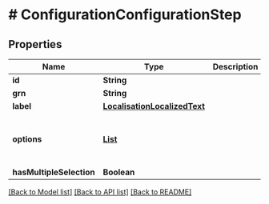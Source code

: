 # # ConfigurationConfigurationStep


## Properties 


Name | Type | Description | Notes
------------ | ------------- | ------------- | -------------
**id**| **String** |   | [optional]
**grn**| **String** |   | [optional]
**label**| [**LocalisationLocalizedText**](LocalisationLocalizedText.md) |   | [optional]
**options**| [**List<ConfigurationStepOption>**](ConfigurationStepOption.md) |   | [optional] [default to new ArrayList<>()]
**hasMultipleSelection**| **Boolean** |   | [optional]


[[Back to Model list]](../../README.md#models) [[Back to API list]](../../README.md#endpoints) [[Back to README]](../../README.md)

